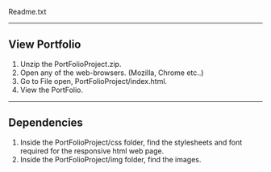 Readme.txt

---------------------------------------------------------------------------------------------------------------
View Portfolio
---------------------------------------------------------------------------------------------------------------
1. Unzip the PortFolioProject.zip. 
2. Open any of the web-browsers. (Mozilla, Chrome etc..)
3. Go to File open, PortFolioProject/index.html.
4. View the PortFolio.

---------------------------------------------------------------------------------------------------------------
Dependencies
---------------------------------------------------------------------------------------------------------------
1. Inside the PortFolioProject/css folder, find the stylesheets and font required for the responsive html web page.
2. Inside the PortFolioProject/img folder, find the images.